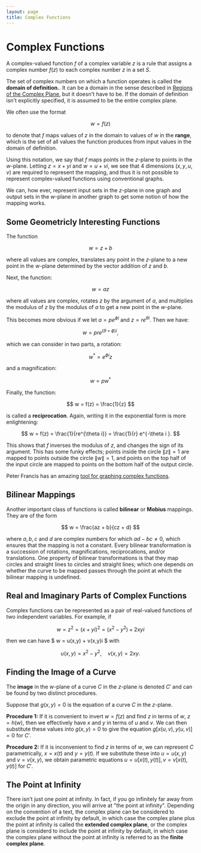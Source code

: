 ```yaml
---
layout: page
title: Complex Functions
---
```


# Complex Functions

A complex-valued function $f$ of a complex variable $z$ is a rule that assigns a complex number $f(z)$ to each complex number $z$ in a set $S$.

The set of complex numbers on which a function operates is called the **domain of definition.**. It can be a domain in the sense described in [Regions of the Complex Plane](regions-of-the-complex-plane.html), but it doesn't have to be. If the domain of definition isn't explicitly specified, it is assumed to be the entire complex plane.

We often use the format

$$ w = f(z) $$

to denote that $f$ maps values of $z$ in the domain to values of $w$ in the **range**, which is the set of all values the function produces from input values in the domain of definition.

Using this notation, we say that $f$ maps points in the $z$-plane to points in the $w$-plane. Letting $z = x + yi$ and $w = u + vi$, we see that 4 dimensions ($x,y,u,v$) are required to represent the mapping, and thus it is not possible to represent complex-valued functions using conventional graphs.

We can, how ever, represent input sets in the $z$-plane in one graph and output sets in the $w$-plane in another graph to get some notion of how the mapping works.

## Some Geometricly Interesting Functions

The function

$$ w = z + b $$

where all values are complex, translates any point in the $z$-plane to a new point in the $w$-plane determined by the vector addition of $z$ and $b$.

Next, the function:

$$ w = az $$

where all values are complex, rotates $z$ by the argument of $a$, and multiplies the modulus of $z$ by the modulus of $a$ to get a new point in the $w$-plane.

This becomes more obvious if we let $a = pe^{\phi i}$ and $z = re^{\theta i}$. Then we have:

$$ w = pre^{(\theta + \phi)i}, $$

which we can consider in two parts, a rotation:

$$ w^* = e^{\phi i}z $$

and a magnification:

$$ w = pw^* $$

Finally, the function:

$$ w = f(z) = \frac{1}{z} $$

is called a **reciprocation**. Again, writing it in the exponential form is more enlightening:

$$ w = f(z) = \frac{1}{re^{\theta i}} = \frac{1}{r} e^{-\theta i }. $$

This shows that $f$ inverses the modulus of $z$, and changes the sign of its argument. This has some funky effects; points inside the circle $\|z\| = 1$ are mapped to points outside the circle $\|w\| = 1$, and points on the top half of the input circle are mapped to points on the bottom half of the output circle.

Peter Francis has an amazing [tool for graphing complex functions](https://peterefrancis.com/complex-function-plot/index.html).

## Bilinear Mappings

Another important class of functions is called **bilinear** or **Mobius** mappings. They are of the form

$$ w = \frac{az + b}{cz + d} $$

where $a, b, c$ and $d$ are complex numbers for which $ad - bc \neq 0$, which ensures that the mapping is not a constant. Every bilinear transformation is a succession of rotations, magnifications, reciprocations, and/or translations. One property of bilinear transformations is that they map circles and straight lines to circles and straight lines; which one depends on whether the curve to be mapped passes through the point at which the bilinear mapping is undefined.

## Real and Imaginary Parts of Complex Functions

Complex functions can be represented as a pair of real-valued functions of two independent variables. For example, if

$$ w = z^2 = (x+yi)^2 = (x^2 - y^2) + 2xyi $$

then we can have $ w = u(x,y) + v(x,y)i $ with 

$$ u(x,y) = x^2 - y^2, \quad v(x,y) = 2xy. $$

## Finding the Image of a Curve

The **image** in the $w$-plane of a curve $C$ in the $z$-plane is denoted $C'$ and can be found by two distinct procedures.

Suppose that $g(x,y) = 0$ is the equation of a curve $C$ in the $z$-plane.

**Procedure 1:** If it is convenient to invert $w = f(z)$ and find $z$ in terms of $w$, $z = h(w)$, then we effectively have $x$ and $y$ in terms of $u$ and $v$. We can then substitute these values into $g(x,y) = 0$ to give the equation $g[x(u,v), y(u,v)] = 0$ for $C'$.

**Procedure 2:** If it is inconvenient to find $z$ in terms of $w$, we can represent $C$ parametrically, $x = x(t)$ and $y = y(t)$. If we substitute these into $u = u(x,y)$ and $v = v(x,y)$, we obtain parametric equations $u = u[x(t), y(t)], v = v[x(t), y(t)]$ for $C'$.


## The Point at Infinity ##

There isn't just one point at infinity. In fact, if you go infinitely far away from the origin in any direction, you will arrive at "the point at infinity". Depending on the convention of a text, the complex plane can be considered to exclude the point at infinity by default, in which case the complex plane plus the point at infinity is called the **extended complex plane**, or the complex plane is considerd to include the point at infinity by default, in which case the complex plane without the point at infinity is referred to as the **finite complex plane**.
